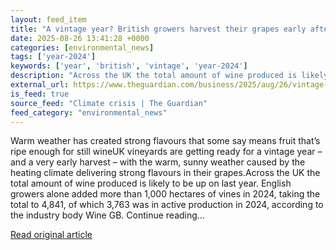 ```yaml
---
layout: feed_item
title: "A vintage year? British growers harvest their grapes early after a dry, hot summer"
date: 2025-08-26 13:41:28 +0000
categories: [environmental_news]
tags: ['year-2024']
keywords: ['year', 'british', 'vintage', 'year-2024']
description: "Across the UK the total amount of wine produced is likely to be up on last year"
external_url: https://www.theguardian.com/business/2025/aug/26/vintage-british-vineyards-harvest-grapes-dry-hot-summer
is_feed: true
source_feed: "Climate crisis | The Guardian"
feed_category: "environmental_news"
---
```


Warm weather has created strong flavours that some say means fruit that’s ripe enough for still wineUK vineyards are getting ready for a vintage year – and a very early harvest – with the warm, sunny weather caused by the heating climate delivering strong flavours in their grapes.Across the UK the total amount of wine produced is likely to be up on last year. English growers alone added more than 1,000 hectares of vines in 2024, taking the total to 4,841, of which 3,763 was in active production in 2024, according to the industry body Wine GB. Continue reading...

[Read original article](https://www.theguardian.com/business/2025/aug/26/vintage-british-vineyards-harvest-grapes-dry-hot-summer)
